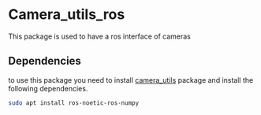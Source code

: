 # Camera_utils_ros

This package is used to have a ros interface of cameras

## Dependencies

to use this package you need to install [camera_utils](https://github.com/IASRobolab/camera_utils)  package and install the following dependencies.

```bash
sudo apt install ros-noetic-ros-numpy
```
